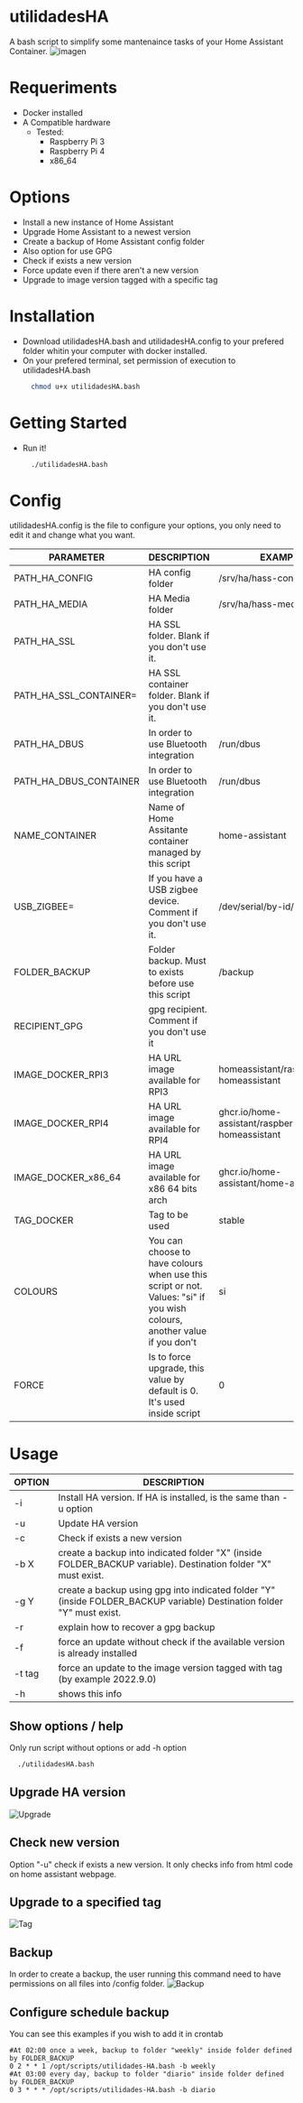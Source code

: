# utilidadesHA
A bash script to simplify some mantenaince tasks of your Home Assistant Container.
![imagen](https://user-images.githubusercontent.com/3638478/190757510-334883cf-4c50-44f4-b451-5c22b961e649.png)

# Requeriments
* Docker installed
* A Compatible hardware
  * Tested:
    * Raspberry Pi 3
    * Raspberry Pi 4 
    * x86_64

# Options
* Install a new instance of Home Assistant
* Upgrade Home Assistant to a newest version
* Create a backup of Home Assistant config folder
 * Also option for use GPG
* Check if exists a new version
* Force update even if there aren't a new version
* Upgrade to image version tagged with a specific tag 

# Installation
* Download utilidadesHA.bash and utilidadesHA.config to your prefered folder whitin your computer with docker installed.
* On your prefered terminal, set permission of execution to utilidadesHA.bash
   ```bash
     chmod u+x utilidadesHA.bash
    ```
    
# Getting Started
* Run it! 
   ```bash
     ./utilidadesHA.bash
   ```
# Config
utilidadesHA.config is the file to configure your options, you only need to edit it and change what you want.

| PARAMETER | DESCRIPTION | EXAMPLE |
| ------------- | ------------- | ------------- |
| PATH_HA_CONFIG | HA config folder | /srv/ha/hass-config |
| PATH_HA_MEDIA | HA Media folder | /srv/ha/hass-media |
| PATH_HA_SSL | HA SSL folder. Blank if you don't use it.|  |
| PATH_HA_SSL_CONTAINER=| HA SSL container folder. Blank if you don't use it.|  |
| PATH_HA_DBUS | In order to use Bluetooth integration |  /run/dbus|
| PATH_HA_DBUS_CONTAINER| In order to use Bluetooth integration  | /run/dbus |
| NAME_CONTAINER | Name of Home Assitante container managed by this script  | home-assistant |
| USB_ZIGBEE= | If you have a USB zigbee device. Comment if you don't use it. |  /dev/serial/by-id/usb-xxxxxx|
| FOLDER_BACKUP | Folder backup. Must to exists before use this script | /backup  |
| RECIPIENT_GPG|  gpg recipient. Comment if you don't use it |  |
| IMAGE_DOCKER_RPI3| HA URL image available for RPI3 | homeassistant/raspberrypi3-homeassistant  |
| IMAGE_DOCKER_RPI4| HA URL image available for RPI4 | ghcr.io/home-assistant/raspberrypi4-homeassistant |
| IMAGE_DOCKER_x86_64| HA URL image available for x86 64 bits arch |  ghcr.io/home-assistant/home-assistant|
| TAG_DOCKER| Tag to be used  | stable  |
| COLOURS | You can choose to have colours when use this script or not. Values: "si" if you wish colours, another value if you don't |  si |
| FORCE | Is to force upgrade, this value by default is 0. It's used inside script|  0|


# Usage

| OPTION | DESCRIPTION |
| ------ | ----------- |
|  -i | Install HA version. If HA is installed, is the same than -u option | 
|  -u |  Update HA version |
|  -c |  Check if exists a new version |
|  -b X |  create a backup into indicated folder "X" (inside FOLDER_BACKUP variable). Destination folder "X" must exist.|
|  -g Y |  create a backup using gpg into indicated folder "Y" (inside FOLDER_BACKUP variable) Destination folder "Y" must exist. |
|  -r |  explain how to recover a gpg backup|
|  -f |  force an update without check if the available version is already installed |
|  -t tag|  force an update to the image version tagged with tag  (by example 2022.9.0)|
|  -h |  shows this info  |


	

## Show options / help
Only run script without options or add -h option
   ```bash
     ./utilidadesHA.bash
   ```
## Upgrade HA version
![Upgrade](https://github.com/Danieldiazi/utilidadesHA/blob/22be384cdac801e6696830ca026e9e3997c0bb6c/docs/upgrade.gif)
## Check new version
Option "-u" check if exists a new version. It only checks info from html code on home assistant webpage.

## Upgrade to a specified tag
![Tag](https://github.com/Danieldiazi/utilidadesHA/blob/665f912e944af21f0840d3d4d82ec16ef0080054/docs/tag.gif)


## Backup
In order to create a backup, the user running this command need to have permissions on all files into /config folder.
![Backup](https://github.com/Danieldiazi/utilidadesHA/blob/665f912e944af21f0840d3d4d82ec16ef0080054/docs/backup.gif)


## Configure schedule backup 

You can see this examples if you wish to add it in crontab

```
#At 02:00 once a week, backup to folder "weekly" inside folder defined by FOLDER_BACKUP
0 2 * * 1 /opt/scripts/utilidades-HA.bash -b weekly
#At 03:00 every day, backup to folder "diario" inside folder defined by FOLDER_BACKUP
0 3 * * * /opt/scripts/utilidades-HA.bash -b diario
```  

